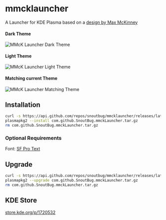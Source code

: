 # mmcklauncher
A Launcher for KDE Plasma based on a [design by Max McKinney](https://dribbble.com/shots/10499841-Windows-10-Redesign-UI-Design)

#### Dark Theme
![MMcK Launcher Dark Theme](https://raw.githubusercontent.com/SnoutBug/mmcklauncher/main/images/mmck_launcher1.png)
#### Light Theme
![MMcK Launcher Light Theme](https://raw.githubusercontent.com/SnoutBug/mmcklauncher/main/images/mmck_launcher_light.png)
#### Matching current Theme
![MMcK Launcher Matching Theme](https://raw.githubusercontent.com/SnoutBug/mmcklauncher/main/images/mmck_launcher_matching.png)

## Installation

``` Bash
curl -s https://api.github.com/repos/snoutbug/mmcklauncher/releases/latest | grep "com.github.SnoutBug.mmckLauncher.tar.gz" | cut -d : -f 2,3 | tr -d \" | wget -qi -
plasmapkg2 --install com.github.SnoutBug.mmckLauncher.tar.gz
rm com.github.SnoutBug.mmckLauncher.tar.gz
```

### Optional Requirements
Font: [SF Pro Text](https://github.com/sahibjotsaggu/San-Francisco-Pro-Fonts/blob/master/SF-Pro-Text-Semibold.otf)

## Upgrade

``` Bash
curl -s https://api.github.com/repos/snoutbug/mmcklauncher/releases/latest | grep "com.github.SnoutBug.mmckLauncher.tar.gz" | cut -d : -f 2,3 | tr -d \" | wget -qi -
plasmapkg2 --upgrade com.github.SnoutBug.mmckLauncher.tar.gz
rm com.github.SnoutBug.mmckLauncher.tar.gz
```

## KDE Store
[store.kde.org/p/1720532](https://store.kde.org/p/1720532/)
